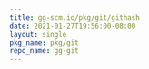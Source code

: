 ```yaml
---
title: gg-scm.io/pkg/git/githash
date: 2021-01-27T19:56:00-08:00
layout: single
pkg_name: pkg/git
repo_name: gg-git
---
```


